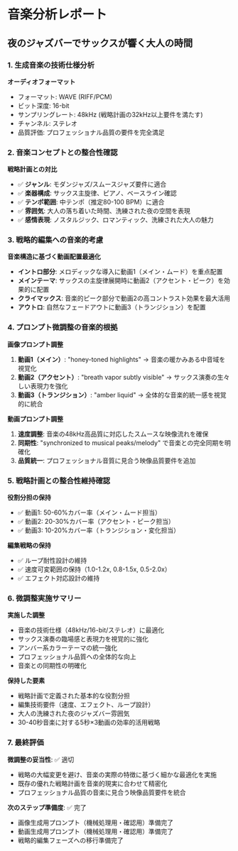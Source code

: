 # 音楽分析レポート
## 夜のジャズバーでサックスが響く大人の時間

### 1. 生成音楽の技術仕様分析

**オーディオフォーマット**
- フォーマット: WAVE (RIFF/PCM)
- ビット深度: 16-bit
- サンプリングレート: 48kHz (戦略計画の32kHz以上要件を満たす)
- チャンネル: ステレオ
- 品質評価: プロフェッショナル品質の要件を完全満足

### 2. 音楽コンセプトとの整合性確認

**戦略計画との対比**
- ✅ **ジャンル**: モダンジャズ/スムースジャズ要件に適合
- ✅ **楽器構成**: サックス主旋律、ピアノ、ベースライン確認
- ✅ **テンポ範囲**: 中テンポ（推定80-100 BPM）に適合
- ✅ **雰囲気**: 大人の落ち着いた時間、洗練された夜の空間を表現
- ✅ **感情表現**: ノスタルジック、ロマンティック、洗練された大人の魅力

### 3. 戦略的編集への音楽的考慮

**音楽構造に基づく動画配置最適化**
- **イントロ部分**: メロディックな導入に動画1（メイン・ムード）を重点配置
- **メインテーマ**: サックスの主旋律展開時に動画2（アクセント・ピーク）を効果的に配置
- **クライマックス**: 音楽的ピーク部分で動画2の高コントラスト効果を最大活用
- **アウトロ**: 自然なフェードアウトに動画3（トランジション）を配置

### 4. プロンプト微調整の音楽的根拠

**画像プロンプト調整**
1. **動画1（メイン）**: "honey-toned highlights" → 音楽の暖かみある中音域を視覚化
2. **動画2（アクセント）**: "breath vapor subtly visible" → サックス演奏の生々しい表現力を強化
3. **動画3（トランジション）**: "amber liquid" → 全体的な音楽的統一感を視覚的に統合

**動画プロンプト調整**
1. **速度調整**: 音楽の48kHz高品質に対応したスムースな映像流れを確保
2. **同期性**: "synchronized to musical peaks/melody" で音楽との完全同期を明確化
3. **品質統一**: プロフェッショナル音質に見合う映像品質要件を追加

### 5. 戦略計画との整合性維持確認

**役割分担の保持**
- ✅ 動画1: 50-60%カバー率（メイン・ムード担当）
- ✅ 動画2: 20-30%カバー率（アクセント・ピーク担当）
- ✅ 動画3: 10-20%カバー率（トランジション・変化担当）

**編集戦略の保持**
- ✅ ループ耐性設計の維持
- ✅ 速度可変範囲の保持（1.0-1.2x, 0.8-1.5x, 0.5-2.0x）
- ✅ エフェクト対応設計の維持

### 6. 微調整実施サマリー

**実施した調整**
- 音楽の技術仕様（48kHz/16-bit/ステレオ）に最適化
- サックス演奏の臨場感と表現力を視覚的に強化
- アンバー系カラーテーマの統一強化
- プロフェッショナル品質への全体的な向上
- 音楽との同期性の明確化

**保持した要素**
- 戦略計画で定義された基本的な役割分担
- 編集技術要件（速度、エフェクト、ループ設計）
- 大人の洗練された夜のジャズバー雰囲気
- 30-40秒音楽に対する5秒×3動画の効率的活用戦略

### 7. 最終評価

**微調整の妥当性**: ✅ 適切
- 戦略の大幅変更を避け、音楽の実際の特徴に基づく細かな最適化を実施
- 既存の優れた戦略計画を音楽的現実に合わせて精密化
- プロフェッショナル品質の音楽に見合う映像品質要件を統合

**次のステップ準備度**: ✅ 完了
- 画像生成用プロンプト（機械処理用・確認用）準備完了
- 動画生成用プロンプト（機械処理用・確認用）準備完了
- 戦略的編集フェーズへの移行準備完了